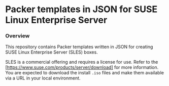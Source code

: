 # Packer templates in JSON for SUSE Linux Enterprise Server

### Overview

This repository contains Packer templates written in JSON for creating SUSE Linux Enterprise Server (SLES) boxes.

SLES is a commercial offering and requires a license for use. Refer to the <SUSE website>[https://www.suse.com/products/server/download] for more information. You are expected to download the install `.iso` files and make them available via a URL in your local environment.
